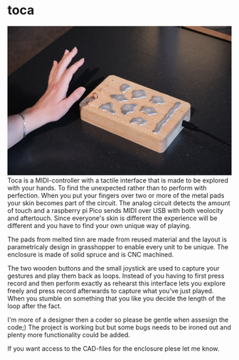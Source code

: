 # toca
![image of toca](https://github.com/berg-lund/toca/blob/main/img/Toca%20-%20Astrid%201.jpg)
Toca is a MIDI-controller with a tactile interface that is made to be explored with your hands. To find the unexpected rather than to perform with perfection. When you put your fingers over two or more of the metal pads your skin becomes part of the circuit. The analog circuit detects the amount of touch and a raspberry pi Pico sends MIDI over USB with both veolocity and aftertouch. Since everyone's skin is different the experience will be different and you have to find your own unique way of playing.

The pads from melted tinn are made from reused material and the layout is parametricaly design in grasshopper to enable every unit to be unique. The enclosure is made of solid spruce and is CNC machined.

The two wooden buttons and the small joystick are used to capture your gestures and play them back as loops. Instead of you having to first press record and then perform exactly as rehearst this interface lets you explore freely and press record afterwards to capture what you’ve just played. When you stumble on something that you like you decide the length of the loop after the fact.

I'm more of a designer then a coder so please be gentle when assesign the code;) The project is working but but some bugs needs to be ironed out and plenty more functionality could be added. 

If you want access to the CAD-files for the enclosure plese let me know.
